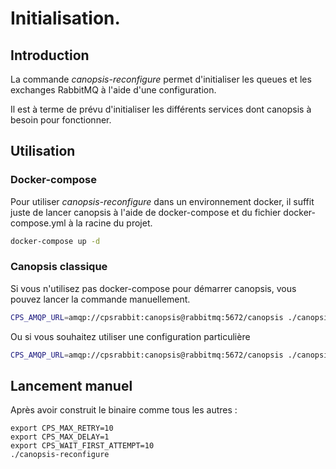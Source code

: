 # Initialisation.

## Introduction

La commande *canopsis-reconfigure* permet d'initialiser les queues et les exchanges RabbitMQ à
l'aide d'une configuration.

Il est à terme de prévu d'initialiser les différents services dont canopsis à
besoin pour fonctionner.

## Utilisation
### Docker-compose

Pour utiliser *canopsis-reconfigure* dans un environnement docker, il suffit juste de
lancer canopsis à l'aide de docker-compose et du fichier docker-compose.yml
à la racine du projet.

```sh
docker-compose up -d
```

### Canopsis classique

Si vous n'utilisez pas docker-compose pour démarrer canopsis, vous pouvez
lancer la commande manuellement.

```sh
CPS_AMQP_URL=amqp://cpsrabbit:canopsis@rabbitmq:5672/canopsis ./canopsis-reconfigure
```

Ou si vous souhaitez utiliser une configuration particulière

```sh
CPS_AMQP_URL=amqp://cpsrabbit:canopsis@rabbitmq:5672/canopsis ./canopsis-reconfigure -conf=./autre_initialisation.toml
```

## Lancement manuel

Après avoir construit le binaire comme tous les autres :

```
export CPS_MAX_RETRY=10
export CPS_MAX_DELAY=1
export CPS_WAIT_FIRST_ATTEMPT=10
./canopsis-reconfigure
```
